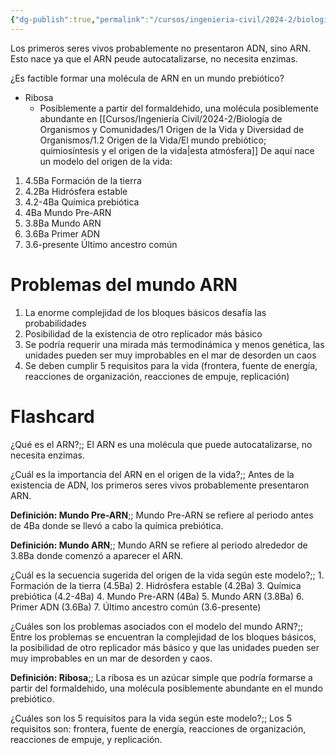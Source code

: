 ```yaml
---
{"dg-publish":true,"permalink":"/cursos/ingenieria-civil/2024-2/biologia-de-organismos-y-comunidades/1-origen-de-la-vida-y-diversidad-de-organismos/1-2-origen-de-la-vida/teoria-del-mundo-arn-para-explicar-el-origen-de-la-vida/","tags":["P1BIO110C","C1BIO110C"]}
---
```



Los primeros seres vivos probablemente no presentaron ADN, sino ARN. Esto nace ya que el ARN peude autocatalizarse, no necesita enzimas.

¿Es factible formar una molécula de ARN en un mundo prebiótico?

- Ribosa
	- Posiblemente a partir del formaldehido, una molécula posiblemente abundante en [[Cursos/Ingeniería Civil/2024-2/Biología de Organismos y Comunidades/1 Origen de la Vida y Diversidad de Organismos/1.2 Origen de la Vida/El mundo prebiótico; quimiosíntesis y el origen de la vida\|esta atmósfera]]
De aquí nace un modelo del origen de la vida:
1. 4.5Ba Formación de la tierra
2. 4.2Ba Hidrósfera estable
3. 4.2-4Ba Química prebiótica
4. 4Ba Mundo Pre-ARN
5. 3.8Ba Mundo ARN
6. 3.6Ba Primer ADN
7. 3.6-presente Último ancestro común
# Problemas del mundo ARN
1. La enorme complejidad de los bloques básicos desafía las probabilidades
2. Posibilidad de la existencia de otro replicador más básico
3. Se podría requerir una mirada más termodinámica y menos genética, las unidades pueden ser muy improbables en el mar de desorden un caos
4. Se deben cumplir 5 requisitos para la vida (frontera, fuente de energía, reacciones de organización, reacciones de empuje, replicación)
# Flashcard

¿Qué es el ARN?;; El ARN es una molécula que puede autocatalizarse, no necesita enzimas.

¿Cuál es la importancia del ARN en el origen de la vida?;; Antes de la existencia de ADN, los primeros seres vivos probablemente presentaron ARN. 

**Definición: Mundo Pre-ARN**;; Mundo Pre-ARN se refiere al periodo antes de 4Ba donde se llevó a cabo la química prebiótica.

**Definición: Mundo ARN**;; Mundo ARN se refiere al periodo alrededor de 3.8Ba donde comenzó a aparecer el ARN.

¿Cuál es la secuencia sugerida del origen de la vida según este modelo?;; 1. Formación de la tierra (4.5Ba) 2. Hidrósfera estable (4.2Ba) 3. Química prebiótica (4.2-4Ba) 4. Mundo Pre-ARN (4Ba) 5. Mundo ARN (3.8Ba) 6. Primer ADN (3.6Ba) 7. Último ancestro común (3.6-presente)

¿Cuáles son los problemas asociados con el modelo del mundo ARN?;; Entre los problemas se encuentran la complejidad de los bloques básicos, la posibilidad de otro replicador más básico y que las unidades pueden ser muy improbables en un mar de desorden y caos.

**Definición: Ribosa**;; La ribosa es un azúcar simple que podría formarse a partir del formaldehido, una molécula posiblemente abundante en el mundo prebiótico.

¿Cuáles son los 5 requisitos para la vida según este modelo?;; Los 5 requisitos son: frontera, fuente de energía, reacciones de organización, reacciones de empuje, y replicación.

